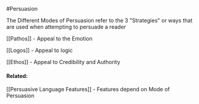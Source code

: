 #Persuasion

The Different Modes of Persuasion refer to the 3 "Strategies" or ways that are used when attempting to persuade a reader

[[Pathos]] - Appeal to the Emotion

[[Logos]] - Appeal to logic

[[Ethos]] - Appeal to Credibility and Authority



#### Related:
[[Persuasive Language Features]] - Features depend on Mode of Persuasion
